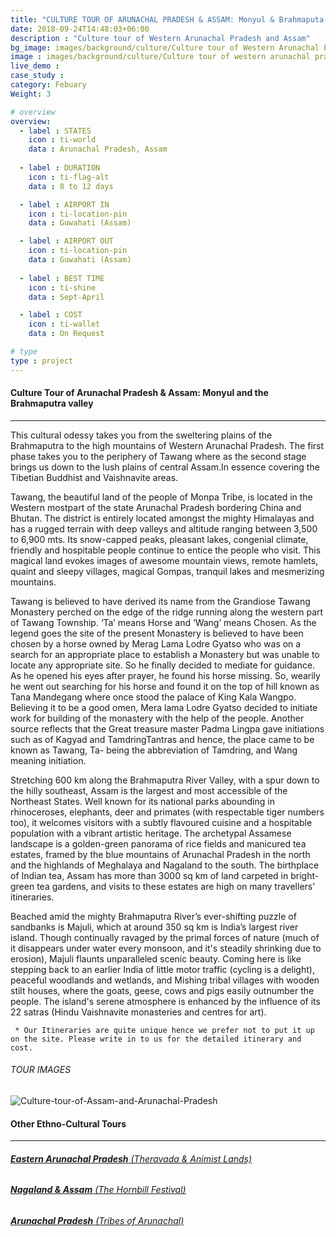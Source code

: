 ```yaml
---
title: "CULTURE TOUR OF ARUNACHAL PRADESH & ASSAM: Monyul & Brahmaputa Valley | 8 to 12 days "
date: 2018-09-24T14:48:03+06:00
description : "Culture tour of Western Arunachal Pradesh and Assam"
bg_image: images/background/culture/Culture tour of Western Arunachal Pradesh and Assam main.jpg
image : images/background/culture/Culture tour of western arunachal pradesh and assam.jpg
live_demo : 
case_study : 
category: Febuary
Weight: 3

# overview
overview:
  - label : STATES
    icon : ti-world
    data : Arunachal Pradesh, Assam
    
  - label : DURATION
    icon : ti-flag-alt
    data : 8 to 12 days

  - label : AIRPORT IN
    icon : ti-location-pin
    data : Guwahati (Assam)

  - label : AIRPORT OUT
    icon : ti-location-pin
    data : Guwahati (Assam)
    
  - label : BEST TIME
    icon : ti-shine
    data : Sept-April

  - label : COST
    icon : ti-wallet
    data : On Request

# type
type : project
---
```


#### Culture Tour of Arunachal Pradesh & Assam: Monyul and the Brahmaputra valley

---

This cultural odessy takes you from the sweltering plains of the Brahmaputra to the high mountains of Western Arunachal Pradesh. The first phase takes you to the periphery of Tawang where as the second stage brings us down to the lush plains of central Assam.In essence covering the Tibetian Buddhist and Vaishnavite areas.

Tawang, the beautiful land of the people of Monpa Tribe, is located in the Western mostpart of the state Arunachal Pradesh bordering China and Bhutan. The district is entirely located amongst the mighty Himalayas and has a rugged terrain with deep valleys and altitude ranging between 3,500 to 6,900 mts. Its snow-capped peaks, pleasant lakes, congenial climate, friendly and hospitable people continue to entice the people who visit. This magical land evokes images of awesome mountain views, remote hamlets, quaint and sleepy villages, magical Gompas, tranquil lakes and mesmerizing mountains.

Tawang is believed to have derived its name from the Grandiose Tawang Monastery perched on the edge of the ridge running along the western part of Tawang Township. ‘Ta’ means Horse and ‘Wang’ means Chosen. As the legend goes the site of the present Monastery is believed to have been chosen by a horse owned by Merag Lama Lodre Gyatso who was on a search for an appropriate place to establish a Monastery but was unable to locate any appropriate site. So he finally decided to mediate for guidance. As he opened his eyes after prayer, he found his horse missing. So, wearily he went out searching for his horse and found it on the top of hill known as Tana Mandegang where once stood the palace of King Kala Wangpo. Believing it to be a good omen, Mera lama Lodre Gyatso decided to initiate work for building of the monastery with the help of the people. Another source reflects that the Great treasure master Padma Lingpa gave initiations such as of Kagyad and TamdringTantras and hence, the place came to be known as Tawang, Ta- being the abbreviation of Tamdring, and Wang meaning initiation.

Stretching 600 km along the Brahmaputra River Valley, with a spur down to the hilly southeast, Assam is the largest and most accessible of the Northeast States. Well known for its national parks abounding in rhinoceroses, elephants, deer and primates (with respectable tiger numbers too), it welcomes visitors with a subtly flavoured cuisine and a hospitable population with a vibrant artistic heritage. The archetypal Assamese landscape is a golden-green panorama of rice fields and manicured tea estates, framed by the blue mountains of Arunachal Pradesh in the north and the highlands of Meghalaya and Nagaland to the south. The birthplace of Indian tea, Assam has more than 3000 sq km of land carpeted in bright-green tea gardens, and visits to these estates are high on many travellers' itineraries.

Beached amid the mighty Brahmaputra River’s ever-shifting puzzle of sandbanks is Majuli, which at around 350 sq km is India’s largest river island. Though continually ravaged by the primal forces of nature (much of it disappears under water every monsoon, and it's steadily shrinking due to erosion), Majuli flaunts unparalleled scenic beauty. Coming here is like stepping back to an earlier India of little motor traffic (cycling is a delight), peaceful woodlands and wetlands, and Mishing tribal villages with wooden stilt houses, where the goats, geese, cows and pigs easily outnumber the people. The island's serene atmosphere is enhanced by the influence of its 22 satras (Hindu Vaishnavite monasteries and centres for art).


``` * Our Itineraries are quite unique hence we prefer not to put it up on the site. Please write in to us for the detailed itinerary and cost.```

###### TOUR IMAGES

![Culture-tour-of-Assam-and-Arunachal-Pradesh](/images/background/culture/westernarunachalculturegallery.jpg)





#### Other Ethno-Cultural Tours
---

###### [**Eastern Arunachal Pradesh** (Theravada & Animist Lands)](/culture/culture-tour-eastern-arunachal-pradesh/) 
###### [**Nagaland & Assam** (The Hornbill Festival)](/culture/culture-tour-of-nagaland-hornbill-festival/)  
###### [**Arunachal Pradesh** (Tribes of Arunachal)](/culture/culture-tour-arunachal-pradesh/) 